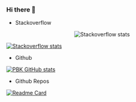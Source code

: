 ### Hi there 👋

<!-- 
https://github.com/anuraghazra/github-readme-stats

- 🔭 I’m currently working on ...
- 🌱 I’m currently learning ...
- 👯 I’m looking to collaborate on ...
- 🤔 I’m looking for help with ...
- 💬 Ask me about ...
- 📫 How to reach me: ...
- 😄 Pronouns: ...
- ⚡ Fun fact: ...
 -->

*   Stackoverflow

<p align="center">
  <img src="https://stackoverflow-card.vercel.app/?userID=5681083&theme=stackoverflowlight" alt="Stackoverflow stats"/>
</p>

[![Stackoverflow stats](https://stackoverflow-card.vercel.app/?userID=5681083&theme=stackoverflowlight)](https://stackoverflow.com/users/5681083/praveen-kulkarni?tab=topactivity)


*   Github

[![PBK GitHub stats](https://github-readme-stats.vercel.app/api?username=pbk0\&show_icons=true\&theme=light\&rank_icon=percentile\&show=reviews,discussions_started,discussions_answered,prs_merged,prs_merged_percentage\&custom_title=Github%20stats%20for%20Praveen%20Kulkarni)](https://github.com/pbk0)


*   Github Repos
  
[![Readme Card](https://github-readme-stats.vercel.app/api/pin/?username=SpikingNeurons&repo=toolcraft&show_owner=true)](https://github.com/SpikingNeurons/toolcraft)
